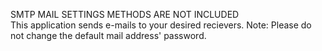 SMTP MAIL SETTINGS METHODS ARE NOT INCLUDED                                            	
This application sends e-mails to your desired recievers. 
Note: Please do not change the default mail address' password.
